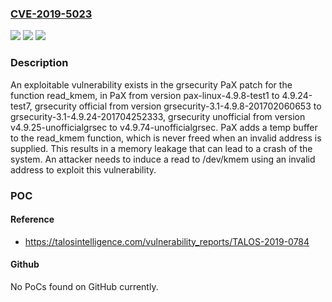 ### [CVE-2019-5023](https://cve.mitre.org/cgi-bin/cvename.cgi?name=CVE-2019-5023)
![](https://img.shields.io/static/v1?label=Product&message=PaX&color=blue)
![](https://img.shields.io/static/v1?label=Version&message=PaX%20pax-linux-4.9.24-test7.patch%20(latest%20version%20available%20to%20the%20public)%20grsecurity%20grsecurity-3.1-4.9.24-201704252333.patch%20(latest%20official%20version%20available%20to%20the%20public)%20v4.9.74-unofficial_grsec%20(latest%20unofficial%20version%20available%20to%20the%20public)%20&color=brightgreen)
![](https://img.shields.io/static/v1?label=Vulnerability&message=CWE-401%3A%20Improper%20Release%20of%20Memory%20Before%20Removing%20Last%20Reference&color=brightgreen)

### Description

An exploitable vulnerability exists in the grsecurity PaX patch for the function read_kmem, in PaX from version pax-linux-4.9.8-test1 to 4.9.24-test7, grsecurity official from version grsecurity-3.1-4.9.8-201702060653 to grsecurity-3.1-4.9.24-201704252333, grsecurity unofficial from version v4.9.25-unofficialgrsec to v4.9.74-unofficialgrsec. PaX adds a temp buffer to the read_kmem function, which is never freed when an invalid address is supplied. This results in a memory leakage that can lead to a crash of the system. An attacker needs to induce a read to /dev/kmem using an invalid address to exploit this vulnerability.

### POC

#### Reference
- https://talosintelligence.com/vulnerability_reports/TALOS-2019-0784

#### Github
No PoCs found on GitHub currently.

